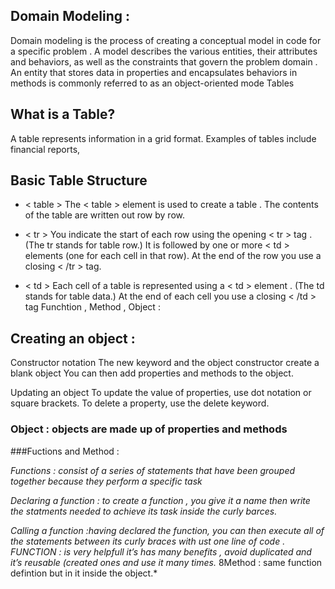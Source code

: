 ## Domain Modeling  :
Domain modeling  is the process of creating a conceptual model in code for a specific problem . A model describes the various entities, their attributes and behaviors, as well as the constraints that govern the problem domain . An entity that stores data in properties and  encapsulates behaviors in methods is  commonly referred to as an  object-oriented mode
Tables
## What is a Table?
A table represents information in a grid format. Examples of tables include financial reports,

## Basic Table  Structure
* < table > The < table >  element is used to create a table . The contents of the table are written out row by row.

* < tr >  You indicate the start of each row using the opening < tr > tag . (The tr stands for table row.) It is followed by one or more < td > elements (one for each cell in that row). At the end of the row you use a closing  < /tr > tag.

* < td >  Each cell of a table is represented using a < td > element . (The td stands for table data.) At the end of each cell you use a closing < /td > tag
Funchtion , Method , Object :

## Creating  an object :

Constructor notation The new keyword and the object constructor create a blank object You can then add properties and methods to the object.

Updating  an object To  update the value of properties, use dot notation or square brackets. To delete a property, use the delete keyword.

### Object  : objects are made up of properties and methods

###Fuctions and Method :

*Functions : consist of a series of statements that have been grouped together because they perform a specific task*

*Declaring a function : to create a function  , you give it a name then write the statments needed to achieve its task inside the curly barces.*

*Calling a function :having declared the function, you can then execute all of the statements between its curly  braces with ust one line of code .*
*FUNCTION : is very  helpfull it’s has many benefits , avoid duplicated and it’s reusable (created ones and use it many times.*
 8Method : same function defintion but in it inside the object.*
